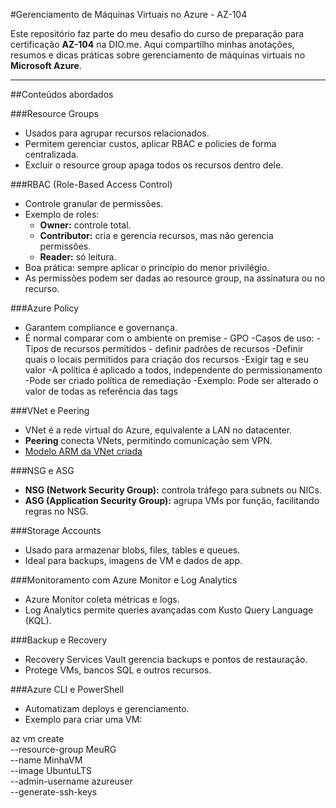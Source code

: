 #Gerenciamento de Máquinas Virtuais no Azure - AZ-104

Este repositório faz parte do meu desafio do curso de preparação para certificação **AZ-104** na DIO.me. Aqui compartilho minhas anotações, resumos e dicas práticas sobre gerenciamento de máquinas virtuais no **Microsoft Azure**.

---

##Conteúdos abordados

###Resource Groups
- Usados para agrupar recursos relacionados.
- Permitem gerenciar custos, aplicar RBAC e policies de forma centralizada.
- Excluir o resource group apaga todos os recursos dentro dele.

###RBAC (Role-Based Access Control)
- Controle granular de permissões.
- Exemplo de roles:
  - **Owner:** controle total.
  - **Contributor:** cria e gerencia recursos, mas não gerencia permissões.
  - **Reader:** só leitura.
- Boa prática: sempre aplicar o princípio do menor privilégio.
- As permissões podem ser dadas ao resource group, na assinatura ou no recurso.

###Azure Policy
- Garantem compliance e governança.
- É normal comparar com o ambiente on premise - GPO
-Casos de uso:
  -Tipos de recursos permitidos - definir padrões de recursos
  -Definir quais o locais permitidos para criação dos recursos
  -Exigir tag e seu valor
-A política é aplicado a todos, independente do permissionamento
-Pode ser criado política de remediação
  -Exemplo: Pode ser alterado o valor de todas as referência das tags

###VNet e Peering
- VNet é a rede virtual do Azure, equivalente a LAN no datacenter.
- **Peering** conecta VNets, permitindo comunicação sem VPN.
- [Modelo ARM da VNet criada](./arm/vnet-template.json)
  
###NSG e ASG
- **NSG (Network Security Group):** controla tráfego para subnets ou NICs.
- **ASG (Application Security Group):** agrupa VMs por função, facilitando regras no NSG.

###Storage Accounts
- Usado para armazenar blobs, files, tables e queues.
- Ideal para backups, imagens de VM e dados de app.

###Monitoramento com Azure Monitor e Log Analytics
- Azure Monitor coleta métricas e logs.
- Log Analytics permite queries avançadas com Kusto Query Language (KQL).

###Backup e Recovery
- Recovery Services Vault gerencia backups e pontos de restauração.
- Protege VMs, bancos SQL e outros recursos.

###Azure CLI e PowerShell
- Automatizam deploys e gerenciamento.
- Exemplo para criar uma VM:


az vm create \
  --resource-group MeuRG \
  --name MinhaVM \
  --image UbuntuLTS \
  --admin-username azureuser \
  --generate-ssh-keys
